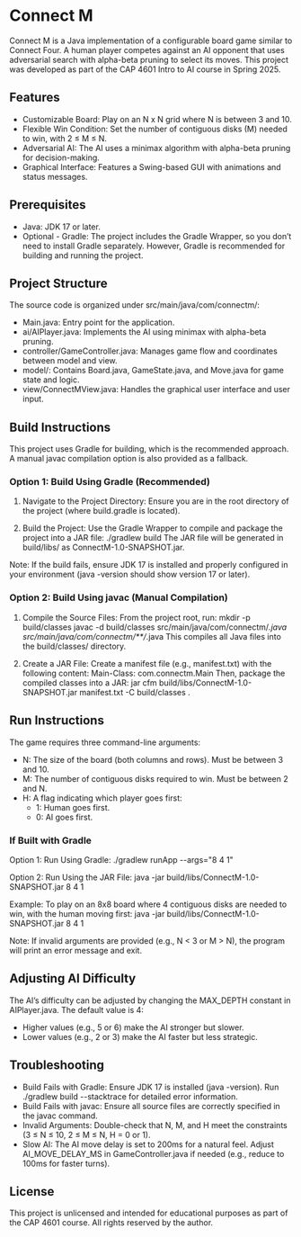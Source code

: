 # Connect M

Connect M is a Java implementation of a configurable board game similar to Connect Four. A human player competes against an AI opponent that uses adversarial search with alpha-beta pruning to select its moves. This project was developed as part of the CAP 4601 Intro to AI course in Spring 2025.

## Features

- Customizable Board: Play on an N x N grid where N is between 3 and 10.
- Flexible Win Condition: Set the number of contiguous disks (M) needed to win, with 2 ≤ M ≤ N.
- Adversarial AI: The AI uses a minimax algorithm with alpha-beta pruning for decision-making.
- Graphical Interface: Features a Swing-based GUI with animations and status messages.

## Prerequisites

- Java: JDK 17 or later.
- Optional - Gradle: The project includes the Gradle Wrapper, so you don’t need to install Gradle separately. However, Gradle is recommended for building and running the project.

## Project Structure

The source code is organized under src/main/java/com/connectm/:
- Main.java: Entry point for the application.
- ai/AIPlayer.java: Implements the AI using minimax with alpha-beta pruning.
- controller/GameController.java: Manages game flow and coordinates between model and view.
- model/: Contains Board.java, GameState.java, and Move.java for game state and logic.
- view/ConnectMView.java: Handles the graphical user interface and user input.

## Build Instructions

This project uses Gradle for building, which is the recommended approach. A manual javac compilation option is also provided as a fallback.

### Option 1: Build Using Gradle (Recommended)

1. Navigate to the Project Directory:
   Ensure you are in the root directory of the project (where build.gradle is located).

2. Build the Project:
   Use the Gradle Wrapper to compile and package the project into a JAR file:
   ./gradlew build
   The JAR file will be generated in build/libs/ as ConnectM-1.0-SNAPSHOT.jar.

Note: If the build fails, ensure JDK 17 is installed and properly configured in your environment (java -version should show version 17 or later).

### Option 2: Build Using javac (Manual Compilation)

1. Compile the Source Files:
   From the project root, run:
   mkdir -p build/classes
   javac -d build/classes src/main/java/com/connectm/*.java src/main/java/com/connectm/**/*.java
   This compiles all Java files into the build/classes/ directory.

2. Create a JAR File:
   Create a manifest file (e.g., manifest.txt) with the following content:
   Main-Class: com.connectm.Main
   Then, package the compiled classes into a JAR:
   jar cfm build/libs/ConnectM-1.0-SNAPSHOT.jar manifest.txt -C build/classes .

## Run Instructions

The game requires three command-line arguments:
- N: The size of the board (both columns and rows). Must be between 3 and 10.
- M: The number of contiguous disks required to win. Must be between 2 and N.
- H: A flag indicating which player goes first:
   - 1: Human goes first.
   - 0: AI goes first.

### If Built with Gradle

Option 1: Run Using Gradle:
./gradlew runApp --args="8 4 1"

Option 2: Run Using the JAR File:
java -jar build/libs/ConnectM-1.0-SNAPSHOT.jar 8 4 1

Example:
To play on an 8x8 board where 4 contiguous disks are needed to win, with the human moving first:
java -jar build/libs/ConnectM-1.0-SNAPSHOT.jar 8 4 1

Note: If invalid arguments are provided (e.g., N < 3 or M > N), the program will print an error message and exit.

## Adjusting AI Difficulty

The AI’s difficulty can be adjusted by changing the MAX_DEPTH constant in AIPlayer.java. The default value is 4:
- Higher values (e.g., 5 or 6) make the AI stronger but slower.
- Lower values (e.g., 2 or 3) make the AI faster but less strategic.

## Troubleshooting

- Build Fails with Gradle: Ensure JDK 17 is installed (java -version). Run ./gradlew build --stacktrace for detailed error information.
- Build Fails with javac: Ensure all source files are correctly specified in the javac command.
- Invalid Arguments: Double-check that N, M, and H meet the constraints (3 ≤ N ≤ 10, 2 ≤ M ≤ N, H = 0 or 1).
- Slow AI: The AI move delay is set to 200ms for a natural feel. Adjust AI_MOVE_DELAY_MS in GameController.java if needed (e.g., reduce to 100ms for faster turns).

## License

This project is unlicensed and intended for educational purposes as part of the CAP 4601 course. All rights reserved by the author.